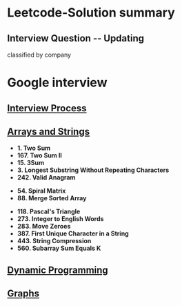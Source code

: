 # Leetcode-Solution summary
## Interview Question -- Updating
classified by company 

# Google interview

## [Interview Process](https://github.com/kiqi7/Leetcode-Solution/blob/master/Google/Interview%20Process.ipynb)


## [Arrays and Strings](https://github.com/kiqi7/Leetcode-Solution/blob/master/Google/Array%20and%20String.ipynb)
* **1. Two Sum**
* **167. Two Sum II**
* **15. 3Sum**
* **3. Longest Substring Without Repeating Characters**
* **242. Valid Anagram**
- **54. Spiral Matrix**
- **88. Merge Sorted Array**
* **118. Pascal's Triangle**
* **273. Integer to English Words**
* **283. Move Zeroes**
* **387. First Unique Character in a String**
* **443. String Compression**
* **560. Subarray Sum Equals K**

## [Dynamic Programming](https://github.com/kiqi7/Leetcode-Solution/blob/master/Google/Dynamic%20programming.ipynb)

## [Graphs](https://github.com/kiqi7/Leetcode-Solution/blob/master/Google/Graphs.ipynb)
